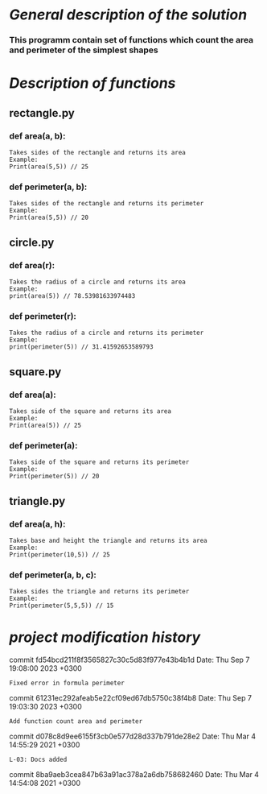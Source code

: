 # *General description of the solution*
### This programm contain set of functions which count the area and perimeter of the simplest shapes
# *Description of functions*
## rectangle.py
### def area(a, b):
    Takes sides of the rectangle and returns its area
    Example:
    Print(area(5,5)) // 25
### def perimeter(a, b):
    Takes sides of the rectangle and returns its perimeter
    Example:
    Print(area(5,5)) // 20
## circle.py
### def area(r):
    Takes the radius of a circle and returns its area
    Example:
    print(area(5)) // 78.53981633974483
### def perimeter(r):
    Takes the radius of a circle and returns its perimeter
    Example:
    print(perimeter(5)) // 31.41592653589793
## square.py
### def area(a):
    Takes side of the square and returns its area
    Example:
    Print(area(5)) // 25
### def perimeter(a):
    Takes side of the square and returns its perimeter
    Example:
    Print(perimeter(5)) // 20
## triangle.py
### def area(a, h):
    Takes base and height the triangle and returns its area
    Example:
    Print(perimeter(10,5)) // 25
### def perimeter(a, b, c):
    Takes sides the triangle and returns its perimeter
    Example:
    Print(perimeter(5,5,5)) // 15
# *project modification history*
commit fd54bcd211f8f3565827c30c5d83f977e43b4b1d
Date:   Thu Sep 7 19:08:00 2023 +0300

    Fixed error in formula perimeter

commit 61231ec292afeab5e22cf09ed67db5750c38f4b8
Date:   Thu Sep 7 19:03:30 2023 +0300

    Add function count area and perimeter

commit d078c8d9ee6155f3cb0e577d28d337b791de28e2
Date:   Thu Mar 4 14:55:29 2021 +0300

    L-03: Docs added

commit 8ba9aeb3cea847b63a91ac378a2a6db758682460
Date:   Thu Mar 4 14:54:08 2021 +0300
